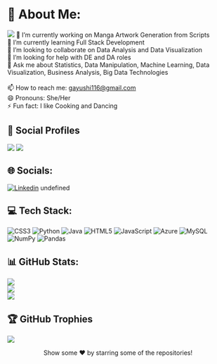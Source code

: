 # 💫 About Me:
[![](https://komarev.com/ghpvc/?username=guptaushi&color=009688&style=for-the-badge&label=Profile+Views)](https://abhishekkandel45.github.io/Githubprofiler/)
🔭 I’m currently working on Manga Artwork Generation from Scripts<br>🌱 I’m currently learning Full Stack Development<br>👯 I’m looking to collaborate on Data Analysis and Data Visualization<br>🤔 I’m looking for help with DE and DA roles<br>💬 Ask me about Statistics, Data Manipulation, Machine Learning, Data <br>    Visualization, Business Analysis, Big Data Technologies<br><br>📫 How to reach me: gayushi116@gmail.com<br>😄 Pronouns: She/Her<br>⚡ Fun fact: I like Cooking and Dancing


## 👨 Social Profiles
![](https://img.shields.io/github/followers/guptaushi?color=%23009688&label=Follow&style=for-the-badge)  ![](https://img.shields.io/github/stars/guptaushi?affiliations=OWNER%2CCOLLABORATOR&color=%23009688&label=Stars&style=for-the-badge)  
## 🌐 Socials:
[![Linkedin](https://img.shields.io/badge/LinkedIn-%230077B5.svg?logo=linkedin&logoColor=white)](https://linkedin.com/in/ayushi-gupta-a60a29223) undefined

## 💻 Tech Stack:
![CSS3](https://img.shields.io/badge/css3-%231572B6.svg?style=for-the-badge&logo=css3&logoColor=white)   ![Python](https://img.shields.io/badge/python-3670A0?style=for-the-badge&logo=python&logoColor=ffdd54)   ![Java](https://img.shields.io/badge/java-%23ED8B00.svg?style=for-the-badge&logo=java&logoColor=white)   ![HTML5](https://img.shields.io/badge/html5-%23E34F26.svg?style=for-the-badge&logo=html5&logoColor=white)   ![JavaScript](https://img.shields.io/badge/javascript-%23323330.svg?style=for-the-badge&logo=javascript&logoColor=%23F7DF1E)   ![Azure](https://img.shields.io/badge/azure-%230072C6.svg?style=for-the-badge&logo=azure-devops&logoColor=white)   ![MySQL](https://img.shields.io/badge/mysql-%2300f.svg?style=for-the-badge&logo=mysql&logoColor=white)   ![NumPy](https://img.shields.io/badge/numpy-%23013243.svg?style=for-the-badge&logo=numpy&logoColor=white)   ![Pandas](https://img.shields.io/badge/pandas-%23150458.svg?style=for-the-badge&logo=pandas&logoColor=white)   
## 📊 GitHub Stats:
![](https://github-readme-stats.vercel.app/api?username=guptaushi&theme=synthwave&hide_border=true&include_all_commits=true&count_private=true)<br/>
![](https://github-readme-streak-stats.herokuapp.com/?user=guptaushi&theme=synthwave&hide_border=true)<br/>
![](https://github-readme-stats.vercel.app/api/top-langs/?username=guptaushi&theme=synthwave&hide_border=true&include_all_commits=true&count_private=true&layout=compact)<br/>

## 🏆 GitHub Trophies
![](https://github-profile-trophy.vercel.app/?username=guptaushi)


<div align="center">Show some ❤️ by starring some of the repositories!</div>
